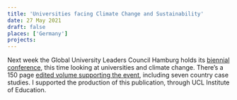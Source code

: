 ```yaml
---
title: 'Universities facing Climate Change and Sustainability'
date: 27 May 2021
draft: false
places: ['Germany']
projects:
---
```


Next week the Global University Leaders Council Hamburg holds its [biennial conference](https://www.guc-hamburg.de/about.html), this time looking at universities and climate change. There’s a 150 page [edited volume supporting the event](https://www.researchgate.net/profile/Tristan-Mccowan/publication/353764763_Universities_facing_Climate_Change_and_Sustainability/links/61102add169a1a0103ea013e/Universities-facing-Climate-Change-and-Sustainability.pdf), including seven country case studies. I supported the production of this publication, through UCL Institute of Education.
